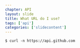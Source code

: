 ```yaml
---
chapter: API
layout: slide
title: What URL do I use?
tags: ['api']
categories: ['slidecontent']
---
```


	$ curl -n https://api.github.com
